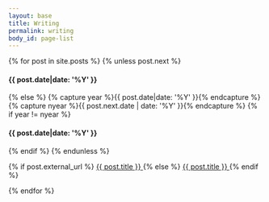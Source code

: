 ```yaml
---
layout: base
title: Writing
permalink: writing
body_id: page-list
---
```


{% for post in site.posts %}
	{% unless post.next %}
	  <h4>{{ post.date|date: '%Y' }}</h4>
	{% else %}
	  {% capture year %}{{ post.date|date: '%Y' }}{% endcapture %}
	  {% capture nyear %}{{ post.next.date | date: '%Y' }}{% endcapture %}
	  {% if year != nyear %}
	   	<h4>{{ post.date|date: '%Y' }}</h4>
	  {% endif %}
	{% endunless %}
  <article>
	  <p>
	  	{% if post.external_url %}
	  		<a href="{{ post.external_url }}">
		  		{{ post.title }}
		  	</a>
	  	{% else %}
		  	<a href="{{ post.url }}">
		  		{{ post.title }}
		  	</a>
	  	{% endif %}
	  </p>
	</article>
{% endfor %}
